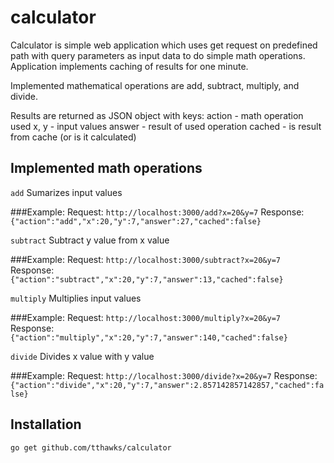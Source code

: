# calculator

Calculator is simple web application which uses get request on predefined path with query parameters as input data to do simple math operations. Application implements caching of results for one minute.

Implemented mathematical operations are add, subtract, multiply, and divide.

Results are returned as JSON object with keys:
action - math operation used
x, y - input values
answer - result of used operation 
cached - is result from cache (or is it calculated)

## Implemented math operations
`add`
Sumarizes input values

###Example:
Request:
```http://localhost:3000/add?x=20&y=7```
Response: 
```{"action":"add","x":20,"y":7,"answer":27,"cached":false}```


`subtract`
Subtract y value from x value

###Example:
Request:
```http://localhost:3000/subtract?x=20&y=7```
Response: 
```{"action":"subtract","x":20,"y":7,"answer":13,"cached":false}```


`multiply`
Multiplies input values

###Example:
Request:
```http://localhost:3000/multiply?x=20&y=7```
Response: 
```{"action":"multiply","x":20,"y":7,"answer":140,"cached":false}```


`divide`
Divides x value with y value

###Example:
Request:
```http://localhost:3000/divide?x=20&y=7```
Response: 
```{"action":"divide","x":20,"y":7,"answer":2.857142857142857,"cached":false}```



## Installation

`go get github.com/tthawks/calculator`
